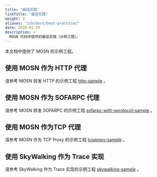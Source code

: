 ```yaml
---
title: "最佳实践"
linkTitle: "最佳实践"
weight: 3
aliases: "/zh/docs/best-practices"
date: 2020-01-20
description: >
  MOSN 代码中提供的最佳实践（示例工程）。
---
```


本文档中提供了 MOSN 的示例工程。

## 使用 MOSN 作为 HTTP 代理

请参考 MOSN 转发 HTTP 的示例工程 [http-sample](https://github.com/mosn/mosn/blob/master/examples/cn_readme/http-sample/README.md) 。

## 使用 MOSN 作为 SOFARPC 代理

请参考 MOSN 转发 SOFARPC 的示例工程 [sofarpc-with-xprotocol-sample](https://github.com/mosn/mosn/blob/master/examples/cn_readme/sofarpc-with-xprotocol-sample/README.md) 。

## 使用 MOSN 作为TCP 代理

请参考 MOSN 作为 TCP Proxy 的示例工程 [tcpproxy-sample](https://github.com/mosn/mosn/blob/master/examples/cn_readme/tcpproxy-sample/README.md) 。

## 使用 SkyWalking 作为 Trace 实现

请参考 SkyWalking 作为 Trace 实现的示例工程 [skywalking-sample](https://github.com/mosn/mosn/tree/master/examples/cn_readme/trace/skywalking/http) 。
